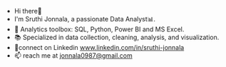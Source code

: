 - Hi there👋
- I'm Sruthi Jonnala, a passionate Data Analyst📊.
- 🧰 Analytics toolbox: SQL, Python, Power BI and MS Excel.
- 📚 Specialized in data collection, cleaning, analysis, and visualization.
- 🔗connect on Linkedin www.linkedin.com/in/sruthi-jonnala
- 📫 reach me at jonnala0987@gmail.com

<!---
sruthijonnala/sruthijonnala is a ✨ special ✨ repository because its `README.md` (this file) appears on your GitHub profile.
You can click the Preview link to take a look at your changes.
--->
